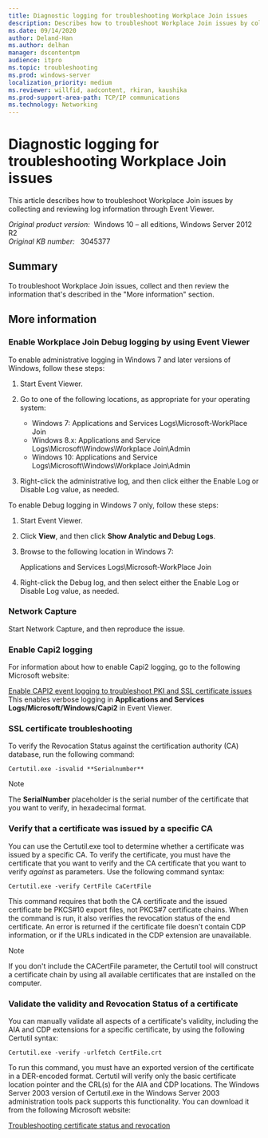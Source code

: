 ```yaml
---
title: Diagnostic logging for troubleshooting Workplace Join issues
description: Describes how to troubleshoot Workplace Join issues by collecting and reviewing log information through Event Viewer.
ms.date: 09/14/2020
author: Deland-Han
ms.author: delhan
manager: dscontentpm
audience: itpro
ms.topic: troubleshooting
ms.prod: windows-server
localization_priority: medium
ms.reviewer: willfid, aadcontent, rkiran, kaushika
ms.prod-support-area-path: TCP/IP communications
ms.technology: Networking
---
```

# Diagnostic logging for troubleshooting Workplace Join issues

This article describes how to troubleshoot Workplace Join issues by collecting and reviewing log information through Event Viewer.

_Original product version:_ &nbsp;Windows 10 – all editions, Windows Server 2012 R2  
_Original KB number:_ &nbsp; 3045377

## Summary

To troubleshoot Workplace Join issues, collect and then review the information that's described in the "More information" section.

## More information

### Enable Workplace Join Debug logging by using Event Viewer

To enable administrative logging in Windows 7 and later versions of Windows, follow these steps:
1. Start Event Viewer.
2. Go to one of the following locations, as appropriate for your operating system:
   - Windows 7: Applications and Services Logs\Microsoft-WorkPlace Join
   - Windows 8.x: Applications and Service Logs\Microsoft\Windows\Workplace Join\Admin
   - Windows 10: Applications and Service Logs\Microsoft\Windows\Workplace Join\Admin

3. Right-click the administrative log, and then click either the Enable Log or Disable Log  value, as needed.

To enable Debug logging in Windows 7 only, follow these steps:
1. Start Event Viewer.
2. Click **View**, and then click **Show Analytic and Debug Logs**.
3. Browse to the following location in Windows 7:

    Applications and Services Logs\Microsoft-WorkPlace Join

4. Right-click the Debug log, and then select either the Enable Log or Disable Log  value, as needed.

### Network Capture

Start Network Capture, and then reproduce the issue.

### Enable Capi2 logging

For information about how to enable Capi2 logging, go to the following Microsoft website:

[Enable CAPI2 event logging to troubleshoot PKI and SSL certificate issues](https://blogs.msdn.com/b/benjaminperkins/archive/2013/10/01/enable-capi2-event-logging-to-troubleshoot-pki-and-ssl-certificate-issues.aspx) 
This enables verbose logging in **Applications and Services Logs/Microsoft/Windows/Capi2** in Event Viewer.

### SSL certificate troubleshooting

To verify the Revocation Status against the certification authority (CA) database, run the following command:

```console
Certutil.exe -isvalid **Serialnumber**  
```

> [!NOTE]
> The **SerialNumber**  placeholder is the serial number of the certificate that you want to verify, in hexadecimal format.

### Verify that a certificate was issued by a specific CA

You can use the Certutil.exe tool to determine whether a certificate was issued by a specific CA. To verify the certificate, you must have the certificate that you want to verify and the CA certificate that you want to verify *against*  as parameters. Use the following command syntax:

```console
Certutil.exe -verify CertFile CaCertFile 
```

This command requires that both the CA certificate and the issued certificate be PKCS#10 export files, not PKCS#7 certificate chains. When the command is run, it also verifies the revocation status of the end certificate. An error is returned if the certificate file doesn't contain CDP information, or if the URLs indicated in the CDP extension are unavailable.

> [!NOTE]
> If you don't include the CACertFile parameter, the Certutil tool will construct a certificate chain by using all available certificates that are installed on the computer.

### Validate the validity and Revocation Status of a certificate

You can manually validate all aspects of a certificate's validity, including the AIA and CDP extensions for a specific certificate, by using the following Certutil syntax:

```console
Certutil.exe -verify -urlfetch CertFile.crt 
```

To run this command, you must have an exported version of the certificate in a DER-encoded format. Certutil will verify only the basic certificate location pointer and the CRL(s) for the AIA and CDP locations. The Windows Server 2003 version of Certutil.exe in the Windows Server 2003 administration tools pack supports this functionality. You can download it from the following Microsoft website:

[Troubleshooting certificate status and revocation](https://www.microsoft.com/technet/security/guidance/cryptographyetc/tshtcrl.mspx?#i)
